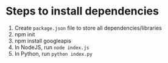 # Steps to install dependencies

1. Create `package.json` file to store all dependencies/libraries
2. npm init
3. npm install googleapis
4. In NodeJS, run `node index.js`
5. In Python, run `python index.py`

